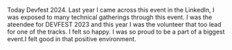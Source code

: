 Today Devfest 2024. Last year I came across this event in the LinkedIn, I was exposed to many technical gatherings through this event. 
I was the ateendee for DEVFEST 2023 and this year I was the volunteer that too lead for one of the tracks. I felt so happy.
I was so proud to be a part of a biggest event.I felt good in that positive environment.
